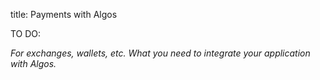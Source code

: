 title: Payments with Algos

TO DO:

_For exchanges, wallets, etc. What you need to integrate your application with Algos._